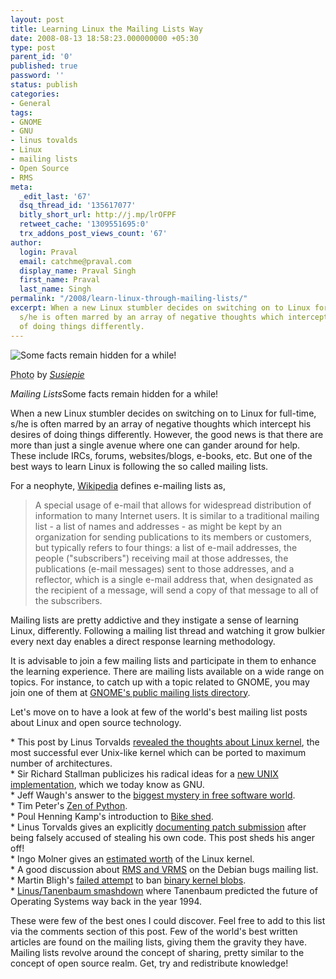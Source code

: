 ```yaml
---
layout: post
title: Learning Linux the Mailing Lists Way
date: 2008-08-13 18:58:23.000000000 +05:30
type: post
parent_id: '0'
published: true
password: ''
status: publish
categories:
- General
tags:
- GNOME
- GNU
- linus tovalds
- Linux
- mailing lists
- Open Source
- RMS
meta:
  _edit_last: '67'
  dsq_thread_id: '135617077'
  bitly_short_url: http://j.mp/lrOFPF
  retweet_cache: '1309551695:0'
  trx_addons_post_views_count: '67'
author:
  login: Praval
  email: catchme@praval.com
  display_name: Praval Singh
  first_name: Praval
  last_name: Singh
permalink: "/2008/learn-linux-through-mailing-lists/"
excerpt: When a new Linux stumbler decides on switching on to Linux for full-time,
  s/he is often marred by an array of negative thoughts which intercept his desires
  of doing things differently.
---
```

<div class="figure"><img src="{{ site.baseurl }}/assets/2008/08/no-postage-required.jpg" alt="Some facts remain hidden for a while!" />
<p class="credit"><abbr class="type" title="Photograph">Photo</abbr> by <cite><a href="http://www.flickr.com/photos/susiepie/2269149168/">Susiepie</a></cite></p>
<p class="caption"><em>Mailing Lists</em>Some facts remain hidden for a while!</p>
</div>
<p><!--more--></p>
<p>When a new Linux stumbler decides on switching on to Linux for full-time, s/he is often marred by an array of negative thoughts which intercept his desires of doing things differently. However, the good news is that there are more than just a single avenue where one can gander around for help. These include IRCs, forums, websites/blogs, e-books, etc. But one of the best ways to learn Linux is following the so called mailing lists. </p>
<p>For a neophyte, <a href="http://en.wikipedia.org/wiki/Electronic_mailing_list">Wikipedia</a> defines e-mailing lists as,</p>
<blockquote><p>A special usage of e-mail that allows for widespread distribution of information to many Internet users. It is similar to a traditional mailing list - a list of names and addresses - as might be kept by an organization for sending publications to its members or customers, but typically refers to four things: a list of e-mail addresses, the people ("subscribers") receiving mail at those addresses, the publications (e-mail messages) sent to those addresses, and a reflector, which is a single e-mail address that, when designated as the recipient of a message, will send a copy of that message to all of the subscribers.</p></blockquote>
<p>Mailing lists are pretty addictive and they instigate a sense of learning Linux, differently. Following a mailing list thread and watching it grow bulkier every next day enables a direct response learning methodology.</p>
<p>It is advisable to join a few mailing lists and participate in them to enhance the learning experience. There are mailing lists available on a wide range on topics. For instance, to catch up with a topic related to GNOME, you may join one of them at <a href="http://mail.gnome.org/mailman/listinfo">GNOME's public mailing lists directory</a>.</p>
<p>Let's move on to have a look at few of the world's best mailing list posts about Linux and open source technology.</p>
<p>* This post by Linus Torvalds <a href="http://groups.google.com/group/comp.os.minix/msg/b813d52cbc5a044b">revealed the thoughts about Linux kernel</a>, the most successful ever Unix-like kernel which can be ported to maximum number of architectures.<br />
* Sir Richard Stallman publicizes his radical ideas for a <a href="http://groups.google.co.uk/group/net.unix-wizards/msg/4dadd63a976019d7?dmode=source">new UNIX implementation</a>, which we today know as GNU.<br />
* Jeff Waugh's answer to the <a href="http://mail.gnome.org/archives/foundation-list/2008-February/msg00003.html">biggest mystery in free software world</a>.<br />
* Tim Peter's <a href="http://groups.google.com/group/comp.lang.python/msg/25ae225b2abdc52f">Zen of Python</a>.<br />
* Poul Henning Kamp's introduction to <a href="http://docs.freebsd.org/cgi/mid.cgi?18238.938873650.1">Bike shed</a>.<br />
* Linus Torvalds gives an explicitly <a href="http://marc.info/?l=linux-kernel&amp;m=108529494402563&amp;w=2">documenting patch submission</a> after being falsely accused of stealing his own code. This post sheds his anger off!<br />
* Ingo Molner gives an <a href="http://groups.google.com/group/linux.kernel/msg/ba12e7b2f7b98d68?hl=en">estimated worth</a> of the Linux kernel.<br />
* A good discussion about <a href="http://bugs.debian.org/cgi-bin/bugreport.cgi?bug=221807">RMS and VRMS</a> on the Debian bugs mailing list.<br />
* Martin Bligh's <a href="http://article.gmane.org/gmane.linux.kernel/475723">failed attempt</a> to ban <a href="http://en.wikipedia.org/wiki/Binary_blob">binary kernel blobs</a>.<br />
* <a href="http://groups.google.com/group/comp.os.minix/browse_thread/thread/c25870d7a41696d2/6372404c547d7ab4?">Linus/Tanenbaum smashdown</a> where Tanenbaum predicted the future of Operating Systems way back in the year 1994.</p>
<p>These were few of the best ones I could discover. Feel free to add to this list via the comments section of this post. Few of the world's best written articles are found on the mailing lists, giving them the gravity they have. Mailing lists revolve around the concept of sharing, pretty similar to the concept of open source realm. Get, try and redistribute knowledge!</p>
